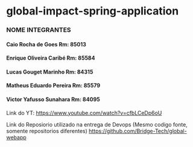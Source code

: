 # global-impact-spring-application
### NOME INTEGRANTES
#### Caio Rocha de Goes Rm: 85013

#### Enrique Oliveira Caribé Rm: 85584

#### Lucas Gouget Marinho Rm: 84315

#### Matheus Eduardo Pereira Rm: 85579

#### Victor Yafusso Sunahara    Rm: 84095


Link do YT: https://www.youtube.com/watch?v=cfbLCeDp6oU

Link do Reposiorio utilizado na entrega de Devops (Mesmo codigo fonte, somente repositorios diferentes)
https://github.com/Bridge-Tech/global-webapp
